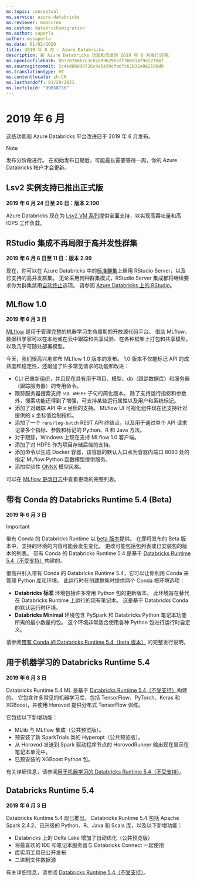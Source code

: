 ```yaml
---
ms.topic: conceptual
ms.service: azure-databricks
ms.reviewer: mamccrea
ms.custom: databricksmigration
ms.author: saperla
author: mssaperla
ms.date: 01/02/2020
title: 2019 年 6 月 - Azure Databricks
description: 新 Azure Databricks 功能和改进的 2019 年 6 月发行说明。
ms.openlocfilehash: 0837876067c3c82e096296bff386914f9e22f04f
ms.sourcegitcommit: 5c4ed6b098726c9a6439cfa6fc61b32e062198d0
ms.translationtype: HT
ms.contentlocale: zh-CN
ms.lasthandoff: 01/29/2021
ms.locfileid: "99058736"
---
```

# <a name="june-2019"></a>2019 年 6 月

这些功能和 Azure Databricks 平台改进已于 2019 年 6 月发布。

> [!NOTE]
>
> 发布分阶段进行。 在初始发布日期后，可能最长需要等待一周，你的 Azure Databricks 帐户才会更新。

## <a name="lsv2-instance-support-is-generally-available"></a>Lsv2 实例支持已推出正式版

**2019 年 6 月 24 日至 26 日：版本 2.100**

Azure Databricks 现在为 [Lsv2 VM 系列](https://azure.microsoft.com/blog/announcing-the-general-availability-of-lsv2-series-azure-virtual-machines/)提供全面支持，以实现高吞吐量和高 IOPS 工作负载。

## <a name="rstudio-integration-no-longer-limited-to-high-concurrency-clusters"></a>RStudio 集成不再局限于高并发性群集

**2019 年 6 月 6 日至 11 日：版本 2.99**

现在，你可以在 Azure Databricks 中的[标准群集](../../../clusters/configure.md#cluster-mode)上启用 RStudio Server，以及已支持的高并发群集。 无论采用何种群集模式，RStudio Server 集成都将继续要求你为群集禁用[自动终止](../../../clusters/clusters-manage.md#automatic-termination)选项。 请参阅 [Azure Databricks 上的 RStudio](../../../spark/latest/sparkr/rstudio.md)。

## <a name="mlflow-10"></a>MLflow 1.0

**2019 年 6 月 3 日**

[MLflow](https://www.mlflow.org/) 是用于管理完整的机器学习生命周期的开放源代码平台。 借助 MLflow，数据科学家可以在本地或在云中跟踪和共享试验、在各种框架上打包和共享模型，以及几乎可随处部署模型。

今天，我们很高兴地宣布 MLflow 1.0 版本的发布。 1\.0 版本不仅能标记 API 的成熟度和稳定性，还增加了许多常见请求的功能和改进：

* CLI 已重新组织，并且现在具有用于项目、模型、db（跟踪数据库）和服务器（跟踪服务器）的专用命令。
* 跟踪服务器搜索支持 `SQL WHERE` 子句的简化版本。 除了支持运行指标和参数外，搜索功能还得到了增强，可支持某些运行属性以及用户和系统标记。
* 添加了对跟踪 API 中 x 坐标的支持。 MLflow UI 可视化组件现在还支持针对提供的 x 坐标值绘制指标。
* 添加了一个 `runs/log-batch` REST API 终结点，以及用于通过单个 API 请求记录多个指标、参数和标记的 Python、R 和 Java 方法。
* 对于跟踪，Windows 上现在支持 MLflow 1.0 客户端。
* 添加了对 HDFS 作为项目存储后端的支持。
* 添加命令以生成 Docker 容器，该容器的默认入口点为容器内端口 8080 处的指定 MLflow Python 函数模型提供服务。
* 添加实验性 [ONNX](https://onnx.ai/) 模型风格。

可以在 [MLflow 更改日志](https://github.com/mlflow/mlflow/blob/master/CHANGELOG.rst)中查看更改的完整列表。

## <a name="databricks-runtime-54-with-conda-beta"></a>带有 Conda 的 Databricks Runtime 5.4 (Beta)

**2019 年 6 月 3 日**

> [!IMPORTANT]
>
> 带有 Conda 的 Databricks Runtime 以 [beta 版本](../../release-types.md#runtime-releases)提供。 在即将发布的 Beta 版本中，支持的环境的内容可能会发生变化。 更改可能包括包列表或已安装包的版本的列表。 带有 Conda 的 Databricks Runtime 5.4 是基于 [Databricks Runtime 5.4（不受支持）](../../runtime/5.4.md)构建的。

很高兴引入带有 Conda 的 Databricks Runtime 5.4，它可以让你利用 Conda 来管理 Python 库和环境。 此运行时在创建群集时提供两个 Conda 根环境选项：

* **Databricks 标准** 环境包括许多常用 Python 包的更新版本。 此环境旨在替代在 Databricks Runtime 上运行的现有笔记本。 这是基于 Databricks Conda 的默认运行时环境。
* **Databricks Minimal** 环境包含 PySpark 和 Databricks Python 笔记本功能所需的最小数量的包。 这个环境非常适合使用各种 Python 包进行运行时自定义。

请参阅[带有 Conda 的 Databricks Runtime 5.4（beta 版本）](../../runtime/5.4conda.md) 的完整发行说明。

## <a name="databricks-runtime-54-for-machine-learning"></a>用于机器学习的 Databricks Runtime 5.4

**2019 年 6 月 3 日**

Databricks Runtime 5.4 ML 是基于 [Databricks Runtime 5.4（不受支持）](../../runtime/5.4.md)构建的。 它包含许多常见的机器学习库，包括 TensorFlow、PyTorch、Keras 和 XGBoost，并使用 Horovod 提供分布式 TensorFlow 训练。

它包括以下新增功能：

* MLlib 与 MLflow 集成（公共预览版）。
* 预安装了新 SparkTrials 类的 Hyperopt（公共预览版）。
* 从 Horovod 发送到 Spark 驱动程序节点的 HorovodRunner 输出现在显示在笔记本单元中。
* 已预安装的 XGBoost Python 包。

有关详细信息，请参阅[用于机器学习的 Databricks Runtime 5.4（不受支持）](../../runtime/5.4ml.md)。

## <a name="databricks-runtime-54"></a>Databricks Runtime 5.4

**2019 年 6 月 3 日**

Databricks Runtime 5.4 现已推出。  Databricks Runtime 5.4 包括 Apache Spark 2.4.2、已升级的 Python、R、Java 和 Scala 库，以及以下新增功能：

* Databricks 上的 Delta Lake 增加了自动优化（公共预览版）
* 将最喜欢的 IDE 和笔记本服务器与 Databricks Connect 一起使用
* 库实用工具已公开发布
* 二进制文件数据源

有关详细信息，请参阅 [Databricks Runtime 5.4（不受支持）](../../runtime/5.4.md)。
